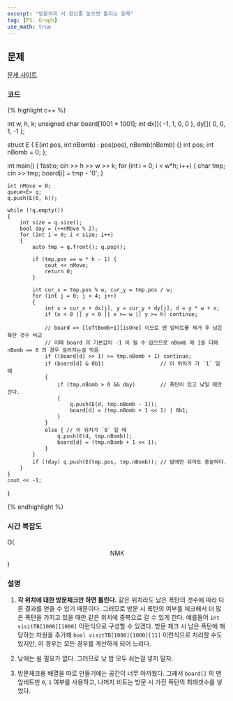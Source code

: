 ```yaml
---
excerpt: "방문처리 시 정신줄 놓으면 틀리는 문제"
tag: [PS. Graph]
use_math: true
---
```


## 문제

[문제 사이트](https://www.acmicpc.net/problem/16933)

### 코드

{% highlight c++ %}

int w, h, k;
unsigned char board[1001 * 1001];
int dx[]{ -1, 1, 0, 0 }, dy[]{ 0, 0, 1, -1 };

struct E {
	E(int pos, int nBomb) : pos(pos), nBomb(nBomb) {}
	int pos;
	int nBomb = 0;
};

int main()
{
	fastio;
	cin >> h >> w >> k;
	for (int i = 0; i < w*h; i++)
	{
		char tmp;
		cin >> tmp;
		board[i] = tmp - '0';
	}

	int nMove = 0;
	queue<E> q; 
	q.push(E(0, k));
	
	while (!q.empty())
	{
		int size = q.size();
		bool day = (++nMove % 2);
		for (int i = 0; i < size; i++)
		{
			auto tmp = q.front(); q.pop();
	
			if (tmp.pos == w * h - 1) {
				cout << nMove;
				return 0;
			}
	
			int cur_x = tmp.pos % w, cur_y = tmp.pos / w;
			for (int j = 0; j < 4; j++)
			{
				int x = cur_x + dx[j], y = cur_y + dy[j], d = y * w + x;
				if (x < 0 || y < 0 || x >= w || y >= h) continue;
	
				// board => [leftBomb+1][isOne] 이므로 맨 앞비트를 제거 후 남은 폭탄 갯수 비교
	            // 이때 board 의 기본값이 -1 이 될 수 없으므로 nBomb 에 1을 더해 nBomb == 0 의 경우 걸러지는걸 막음
				if ((board[d] >> 1) >= tmp.nBomb + 1) continue; 
				if (board[d] & 0b1)                  // 이 위치가 가 `1` 일 때
				{
					if (tmp.nBomb > 0 && day)        // 폭탄이 있고 낮일 때만 간다.
					{
						q.push(E(d, tmp.nBomb - 1));
						board[d] = (tmp.nBomb + 1 << 1) | 0b1;
					}
				}
				else { // 이 위치가 `0` 일 때
					q.push(E(d, tmp.nBomb));
					board[d] = (tmp.nBomb + 1 << 1);
				}
			}
			if (!day) q.push(E(tmp.pos, tmp.nBomb)); // 밤에만 쉬어도 충분하다.
		}
	}
	cout << -1;
}

{% endhighlight %}

### 시간 복잡도

O($$\mathrm{N}\mathrm{M}\mathrm{K}$$)

### 설명

1. __각 위치에 대한 방문체크만 하면 틀린다.__ 같은 위치라도 남은 폭탄의 갯수에 따라 다른 결과를 얻을 수 있기 때문이다. 그러므로 방문 시 폭탄의 여부를 체크해서 더 많은 폭탄을 가지고 있을 때만 같은 위치에 중복으로 갈 수 있게 한다. 예를들어 ```int visitTB[1000][1000]``` 이런식으로 구성할 수 있겠다. 방문 체크 시 남은 폭탄에 해당하는 차원을 추가해 ```bool visitTB[1000][1000][11]``` 이런식으로 처리할 수도 있지만, 이 경우는 모든 경우를 계산하게 되어 느리다.

2. 낮에는 쉴 필요가 없다. 그러므로 낮 밤 모두 쉬는걸 넣지 말자.

3. 방문체크용 배열을 따로 만들기에는 공간이 너무 아까웠다. 그래서 ```board[]``` 의 맨 앞비트만 ```0```, ```1``` 여부를 사용하고, 나머지 비트는 방문 시 가진 폭탄의 최태갯수를 넣었다. 